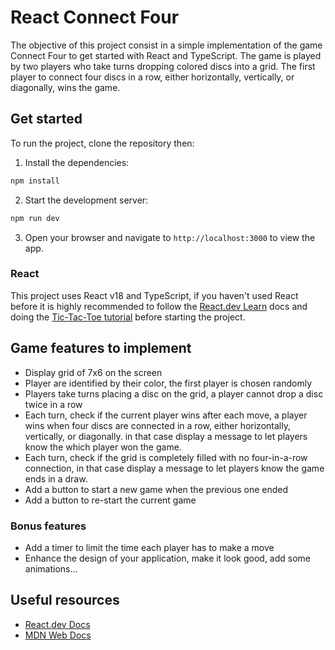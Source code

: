 # React Connect Four

The objective of this project consist in a simple implementation of the game Connect Four to get started with React and TypeScript. 
The game is played by two players who take turns dropping colored discs into a grid. 
The first player to connect four discs in a row, either horizontally, vertically, or diagonally, wins the game.

## Get started

To run the project, clone the repository then:

1. Install the dependencies:

```bash
npm install
```

2. Start the development server:

```bash
npm run dev
```

3. Open your browser and navigate to `http://localhost:3000` to view the app.

### React 

This project uses React v18 and TypeScript, if you haven't used React before it is highly recommended to follow 
the [React.dev Learn](https://react.dev/learn) docs and doing the [Tic-Tac-Toe tutorial](https://react.dev/learn/tutorial-tic-tac-toe) 
before starting the project. 

## Game features to implement

- Display grid of 7x6 on the screen
- Player are identified by their color, the first player is chosen randomly
- Players take turns placing a disc on the grid, a player cannot drop a disc twice in a row
- Each turn, check if the current player wins after each move, a player wins when four discs are connected in a row, either horizontally, vertically, or diagonally. in that case display a message to let players know the which player won the game.
- Each turn, check if the grid is completely filled with no four-in-a-row connection, in that case display a message to let players know the game ends in a draw.
- Add a button to start a new game when the previous one ended
- Add a button to re-start the current game

### Bonus features

- Add a timer to limit the time each player has to make a move
- Enhance the design of your application, make it look good, add some animations...

## Useful resources 

- [React.dev Docs](https://react.dev/reference/react)
- [MDN Web Docs](https://developer.mozilla.org/en-US/)

